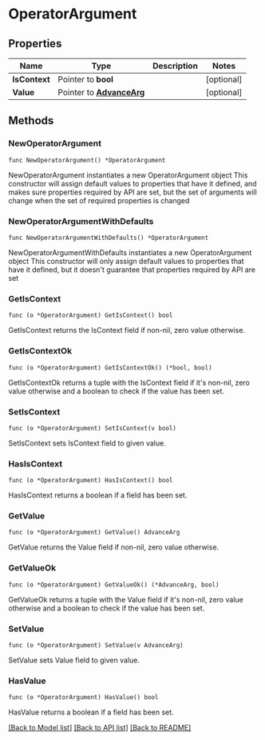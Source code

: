 # OperatorArgument

## Properties

Name | Type | Description | Notes
------------ | ------------- | ------------- | -------------
**IsContext** | Pointer to **bool** |  | [optional] 
**Value** | Pointer to [**AdvanceArg**](AdvanceArg.md) |  | [optional] 

## Methods

### NewOperatorArgument

`func NewOperatorArgument() *OperatorArgument`

NewOperatorArgument instantiates a new OperatorArgument object
This constructor will assign default values to properties that have it defined,
and makes sure properties required by API are set, but the set of arguments
will change when the set of required properties is changed

### NewOperatorArgumentWithDefaults

`func NewOperatorArgumentWithDefaults() *OperatorArgument`

NewOperatorArgumentWithDefaults instantiates a new OperatorArgument object
This constructor will only assign default values to properties that have it defined,
but it doesn't guarantee that properties required by API are set

### GetIsContext

`func (o *OperatorArgument) GetIsContext() bool`

GetIsContext returns the IsContext field if non-nil, zero value otherwise.

### GetIsContextOk

`func (o *OperatorArgument) GetIsContextOk() (*bool, bool)`

GetIsContextOk returns a tuple with the IsContext field if it's non-nil, zero value otherwise
and a boolean to check if the value has been set.

### SetIsContext

`func (o *OperatorArgument) SetIsContext(v bool)`

SetIsContext sets IsContext field to given value.

### HasIsContext

`func (o *OperatorArgument) HasIsContext() bool`

HasIsContext returns a boolean if a field has been set.

### GetValue

`func (o *OperatorArgument) GetValue() AdvanceArg`

GetValue returns the Value field if non-nil, zero value otherwise.

### GetValueOk

`func (o *OperatorArgument) GetValueOk() (*AdvanceArg, bool)`

GetValueOk returns a tuple with the Value field if it's non-nil, zero value otherwise
and a boolean to check if the value has been set.

### SetValue

`func (o *OperatorArgument) SetValue(v AdvanceArg)`

SetValue sets Value field to given value.

### HasValue

`func (o *OperatorArgument) HasValue() bool`

HasValue returns a boolean if a field has been set.


[[Back to Model list]](../README.md#documentation-for-models) [[Back to API list]](../README.md#documentation-for-api-endpoints) [[Back to README]](../README.md)


